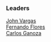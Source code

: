 ### Leaders

[John Vargas](mailto:john.vargas@owasp.org)<br>
[Fernando Flores](mailto:fernando.flores@owasp.org)<br>
[Carlos Ganoza](mailto:carlos.ganoza@owasp.org)
